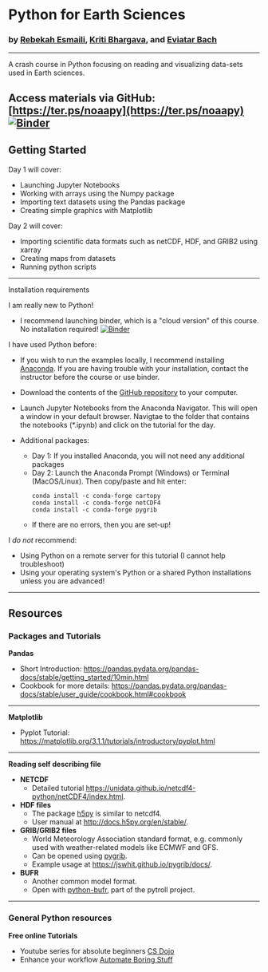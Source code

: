 # Python for Earth Sciences

### by [Rebekah Esmaili](http://www.rebekahesmaili.com), [Kriti Bhargava](https://cisess.umd.edu/meet-our-scientists/kriti-bhargava/), and [Eviatar Bach](http://eviatarbach.com/)
---

A crash course in Python focusing on reading and visualizing data-sets used in Earth sciences.

Access materials via GitHub: [https://ter.ps/noaapy](https://ter.ps/noaapy)
[![Binder](https://mybinder.org/badge_logo.svg)](https://mybinder.org/v2/gh/modern-tools-workshop/NCWCP-python-workshop-2020.git/master)
---

## Getting Started

Day 1 will cover:

* Launching Jupyter Notebooks
* Working with arrays using the Numpy package
* Importing text datasets using the Pandas package
* Creating simple graphics with Matplotlib

Day 2 will cover:

* Importing scientific data formats such as netCDF, HDF, and GRIB2 using xarray
* Creating maps from datasets
* Running python scripts

---

Installation requirements

I am really new to Python!

* I recommend launching binder, which is a "cloud version" of this course. No installation required!
[![Binder](https://mybinder.org/badge_logo.svg)](https://mybinder.org/v2/gh/modern-tools-workshop/NCWCP-python-workshop-2020.git/master)

I have used Python before:

* If you wish to run the examples locally, I recommend installing [Anaconda](https://www.anaconda.com/products/individual). If you are having trouble with your installation, contact the instructor before the course or use binder.
* Download the contents of the [GitHub repository](https://ter.ps/noaapy) to your computer.
* Launch Jupyter Notebooks from the Anaconda Navigator. This will open a window in your default browser. Navigtae to the folder that contains the notebooks (*.ipynb) and click on the tutorial for the day.

* Additional packages:
  * Day 1: If you installed Anaconda, you will not need any additional packages
  * Day 2: Launch the Anaconda Prompt (Windows) or Terminal (MacOS/Linux). Then copy/paste and hit enter:
    ```
    conda install -c conda-forge cartopy
    conda install -c conda-forge netCDF4
    conda install -c conda-forge pygrib
    ```
  * If there are no errors, then you are set-up!

I *do not* recommend:
* Using Python on a remote server for this tutorial (I cannot help troubleshoot)
* Using your operating system's Python or a shared Python installations unless you are advanced!

---

## Resources

### Packages and Tutorials

<b> Pandas </b>
* Short Introduction: https://pandas.pydata.org/pandas-docs/stable/getting_started/10min.html
* Cookbook for more details: https://pandas.pydata.org/pandas-docs/stable/user_guide/cookbook.html#cookbook

---
<b> Matplotlib </b>
* Pyplot Tutorial: https://matplotlib.org/3.1.1/tutorials/introductory/pyplot.html

---
<b> Reading self describing file </b>
* <b> NETCDF </b>
    * Detailed tutorial https://unidata.github.io/netcdf4-python/netCDF4/index.html.
* <b> HDF files </b>
    * The package [h5py](https://www.h5py.org/) is similar to netcdf4.
    * User manual at http://docs.h5py.org/en/stable/.
* <b> GRIB/GRIB2 files </b>
    * World Meteorology Association standard format, e.g. commonly used with weather-related models like ECMWF and GFS.
    * Can be opened using [pygrib](https://github.com/jswhit/pygrib).
    * Example usage at https://jswhit.github.io/pygrib/docs/.
* <b> BUFR </b>
    * Another common model format.
    * Open with [python-bufr](https://github.com/pytroll/python-bufr), part of the pytroll project.
---    

### General Python resources   

<b> Free online Tutorials</b>
   * Youtube series for absolute beginners [CS Dojo](https://www.youtube.com/watch?v=Z1Yd7upQsXY&list=PLBZBJbE_rGRWeh5mIBhD-hhDwSEDxogDg)
   * Enhance your workflow [Automate Boring Stuff](https://automatetheboringstuff.com/)
